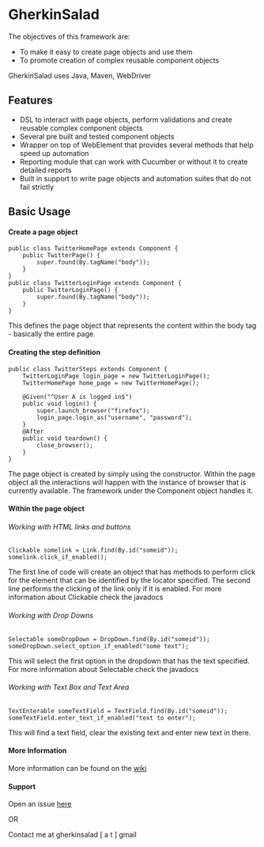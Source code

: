 # GherkinSalad

The objectives of this framework are:

- To make it easy to create page objects and use them
- To promote creation of complex reusable component objects

GherkinSalad uses Java, Maven, WebDriver

## Features
- DSL to interact with page objects, perform validations and create reusable complex component objects
- Several pre built and tested component objects
- Wrapper on top of WebElement that provides several methods that help speed up automation
- Reporting module that can work with Cucumber or without it to create detailed reports
- Built in support to write page objects and automation suites that do not fail strictly

## Basic Usage
#### Create a page object
<pre><code>public class TwitterHomePage extends Component {
	public TwitterPage() {
		super.found(By.tagName("body"));
	}
}
public class TwitterLoginPage extends Component {
	public TwitterLoginPage() {
		super.found(By.tagName("body"));
	}
}
</code></pre>

This defines the page object that represents the content within the body tag - basically the entire page.

#### Creating the step definition
<pre><code>public class TwitterSteps extends Component {
	TwitterLoginPage login_page = new TwitterLoginPage();
	TwitterHomePage home_page = new TwitterHomePage();

	@Given("^User A is logged in$")
	public void login() {
		super.launch_browser("firefox");
		login_page.login_as("username", "password");
	}
	@After
	public void teardown() {
		close_browser();
	}
}
</code></pre>

The page object is created by simply using the constructor. Within the page object all the interactions will happen with the instance of browser that is currently available. The framework under the Component object handles it.

#### Within the page object
###### Working with HTML links and buttons
<code><pre>Clickable somelink = Link.find(By.id("someid"));
somelink.click_if_enabled();
</pre></code>
The first line of code will create an object that has methods to perform click for the element that can be identified by the locator specified. The second line performs the clicking of the link only if it is enabled.
For more information about Clickable check the javadocs

###### Working with Drop Downs
<pre><code>Selectable someDropDown = DropDown.find(By.id("someid"));
someDropDown.select_option_if_enabled("some text");
</code></pre>
This will select the first option in the dropdown that has the text specified. For more information about Selectable check the javadocs

###### Working with Text Box and Text Area
<pre><code>TextEnterable someTextField = TextField.find(By.id("someid"));
someTextField.enter_text_if_enabled("text to enter");
</code></pre>
This will find a text field, clear the existing text and enter new text in there.

#### More Information
More information can be found on the [wiki](https://github.com/daveayan/gherkinsalad/wiki)

#### Support
Open an issue [here](https://github.com/daveayan/gherkinsalad/issues)

OR

Contact me at gherkinsalad [ a t ] gmail